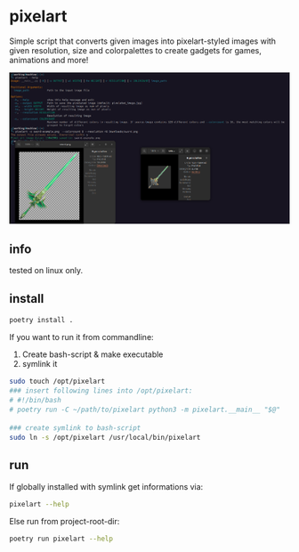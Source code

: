 # pixelart
Simple script that converts given images into pixelart-styled images with given resolution, size and colorpalettes to create gadgets for games, animations and more!

![alt text](./readme/showcase.png "Create game-gadgets from other images")

## info
tested on linux only.

## install
```bash
poetry install .
```

If you want to run it from commandline:

1. Create bash-script & make executable
2. symlink it

```bash
sudo touch /opt/pixelart
### insert following lines into /opt/pixelart:
# #!/bin/bash
# poetry run -C ~/path/to/pixelart python3 -m pixelart.__main__ "$@"

### create symlink to bash-script 
sudo ln -s /opt/pixelart /usr/local/bin/pixelart
```

## run

If globally installed with symlink get informations via:

```bash
pixelart --help
```

Else run from project-root-dir:
```bash
poetry run pixelart --help
```
